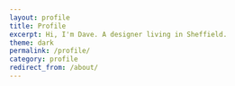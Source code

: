 ```yaml
---
layout: profile
title: Profile
excerpt: Hi, I'm Dave. A designer living in Sheffield.
theme: dark
permalink: /profile/
category: profile
redirect_from: /about/
---
```

